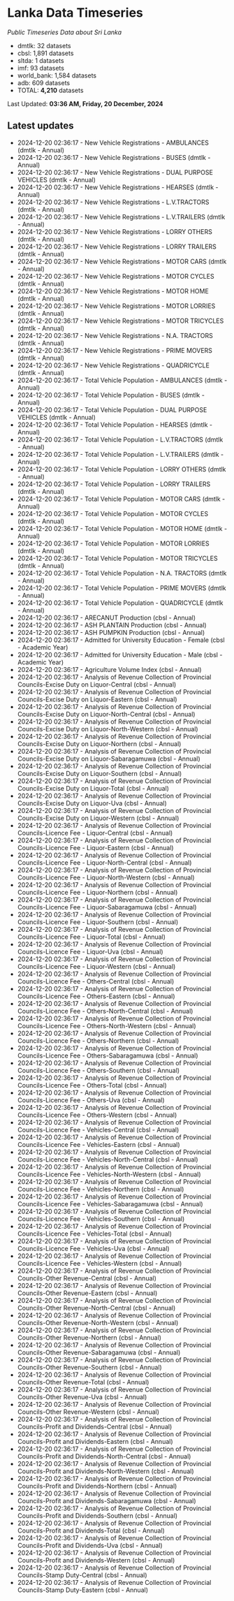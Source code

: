 # Lanka Data Timeseries
*Public Timeseries Data about Sri Lanka*

* dmtlk: 32 datasets
* cbsl: 1,891 datasets
* sltda: 1 datasets
* imf: 93 datasets
* world_bank: 1,584 datasets
* adb: 609 datasets
* TOTAL: **4,210** datasets

Last Updated: **03:36 AM, Friday, 20 December, 2024**

## Latest updates

* 2024-12-20 02:36:17 - New Vehicle Registrations - AMBULANCES (dmtlk - Annual)
* 2024-12-20 02:36:17 - New Vehicle Registrations - BUSES (dmtlk - Annual)
* 2024-12-20 02:36:17 - New Vehicle Registrations - DUAL PURPOSE VEHICLES (dmtlk - Annual)
* 2024-12-20 02:36:17 - New Vehicle Registrations - HEARSES (dmtlk - Annual)
* 2024-12-20 02:36:17 - New Vehicle Registrations - L.V.TRACTORS (dmtlk - Annual)
* 2024-12-20 02:36:17 - New Vehicle Registrations - L.V.TRAILERS (dmtlk - Annual)
* 2024-12-20 02:36:17 - New Vehicle Registrations - LORRY OTHERS (dmtlk - Annual)
* 2024-12-20 02:36:17 - New Vehicle Registrations - LORRY TRAILERS (dmtlk - Annual)
* 2024-12-20 02:36:17 - New Vehicle Registrations - MOTOR CARS (dmtlk - Annual)
* 2024-12-20 02:36:17 - New Vehicle Registrations - MOTOR CYCLES (dmtlk - Annual)
* 2024-12-20 02:36:17 - New Vehicle Registrations - MOTOR HOME (dmtlk - Annual)
* 2024-12-20 02:36:17 - New Vehicle Registrations - MOTOR LORRIES (dmtlk - Annual)
* 2024-12-20 02:36:17 - New Vehicle Registrations - MOTOR TRICYCLES (dmtlk - Annual)
* 2024-12-20 02:36:17 - New Vehicle Registrations - N.A. TRACTORS (dmtlk - Annual)
* 2024-12-20 02:36:17 - New Vehicle Registrations - PRIME MOVERS (dmtlk - Annual)
* 2024-12-20 02:36:17 - New Vehicle Registrations - QUADRICYCLE (dmtlk - Annual)
* 2024-12-20 02:36:17 - Total Vehicle Population - AMBULANCES (dmtlk - Annual)
* 2024-12-20 02:36:17 - Total Vehicle Population - BUSES (dmtlk - Annual)
* 2024-12-20 02:36:17 - Total Vehicle Population - DUAL PURPOSE VEHICLES (dmtlk - Annual)
* 2024-12-20 02:36:17 - Total Vehicle Population - HEARSES (dmtlk - Annual)
* 2024-12-20 02:36:17 - Total Vehicle Population - L.V.TRACTORS (dmtlk - Annual)
* 2024-12-20 02:36:17 - Total Vehicle Population - L.V.TRAILERS (dmtlk - Annual)
* 2024-12-20 02:36:17 - Total Vehicle Population - LORRY OTHERS (dmtlk - Annual)
* 2024-12-20 02:36:17 - Total Vehicle Population - LORRY TRAILERS (dmtlk - Annual)
* 2024-12-20 02:36:17 - Total Vehicle Population - MOTOR CARS (dmtlk - Annual)
* 2024-12-20 02:36:17 - Total Vehicle Population - MOTOR CYCLES (dmtlk - Annual)
* 2024-12-20 02:36:17 - Total Vehicle Population - MOTOR HOME (dmtlk - Annual)
* 2024-12-20 02:36:17 - Total Vehicle Population - MOTOR LORRIES (dmtlk - Annual)
* 2024-12-20 02:36:17 - Total Vehicle Population - MOTOR TRICYCLES (dmtlk - Annual)
* 2024-12-20 02:36:17 - Total Vehicle Population - N.A. TRACTORS (dmtlk - Annual)
* 2024-12-20 02:36:17 - Total Vehicle Population - PRIME MOVERS (dmtlk - Annual)
* 2024-12-20 02:36:17 - Total Vehicle Population - QUADRICYCLE (dmtlk - Annual)
* 2024-12-20 02:36:17 - ARECANUT Production (cbsl - Annual)
* 2024-12-20 02:36:17 - ASH PLANTAIN Production (cbsl - Annual)
* 2024-12-20 02:36:17 - ASH PUMPKIN Production (cbsl - Annual)
* 2024-12-20 02:36:17 - Admitted for University Education - Female (cbsl - Academic Year)
* 2024-12-20 02:36:17 - Admitted for University Education - Male (cbsl - Academic Year)
* 2024-12-20 02:36:17 - Agriculture Volume Index (cbsl - Annual)
* 2024-12-20 02:36:17 - Analysis of Revenue Collection of Provincial Councils-Excise Duty on Liquor-Central (cbsl - Annual)
* 2024-12-20 02:36:17 - Analysis of Revenue Collection of Provincial Councils-Excise Duty on Liquor-Eastern (cbsl - Annual)
* 2024-12-20 02:36:17 - Analysis of Revenue Collection of Provincial Councils-Excise Duty on Liquor-North-Central (cbsl - Annual)
* 2024-12-20 02:36:17 - Analysis of Revenue Collection of Provincial Councils-Excise Duty on Liquor-North-Western (cbsl - Annual)
* 2024-12-20 02:36:17 - Analysis of Revenue Collection of Provincial Councils-Excise Duty on Liquor-Northern (cbsl - Annual)
* 2024-12-20 02:36:17 - Analysis of Revenue Collection of Provincial Councils-Excise Duty on Liquor-Sabaragamuwa (cbsl - Annual)
* 2024-12-20 02:36:17 - Analysis of Revenue Collection of Provincial Councils-Excise Duty on Liquor-Southern (cbsl - Annual)
* 2024-12-20 02:36:17 - Analysis of Revenue Collection of Provincial Councils-Excise Duty on Liquor-Total (cbsl - Annual)
* 2024-12-20 02:36:17 - Analysis of Revenue Collection of Provincial Councils-Excise Duty on Liquor-Uva (cbsl - Annual)
* 2024-12-20 02:36:17 - Analysis of Revenue Collection of Provincial Councils-Excise Duty on Liquor-Western (cbsl - Annual)
* 2024-12-20 02:36:17 - Analysis of Revenue Collection of Provincial Councils-Licence Fee - Liquor-Central (cbsl - Annual)
* 2024-12-20 02:36:17 - Analysis of Revenue Collection of Provincial Councils-Licence Fee - Liquor-Eastern (cbsl - Annual)
* 2024-12-20 02:36:17 - Analysis of Revenue Collection of Provincial Councils-Licence Fee - Liquor-North-Central (cbsl - Annual)
* 2024-12-20 02:36:17 - Analysis of Revenue Collection of Provincial Councils-Licence Fee - Liquor-North-Western (cbsl - Annual)
* 2024-12-20 02:36:17 - Analysis of Revenue Collection of Provincial Councils-Licence Fee - Liquor-Northern (cbsl - Annual)
* 2024-12-20 02:36:17 - Analysis of Revenue Collection of Provincial Councils-Licence Fee - Liquor-Sabaragamuwa (cbsl - Annual)
* 2024-12-20 02:36:17 - Analysis of Revenue Collection of Provincial Councils-Licence Fee - Liquor-Southern (cbsl - Annual)
* 2024-12-20 02:36:17 - Analysis of Revenue Collection of Provincial Councils-Licence Fee - Liquor-Total (cbsl - Annual)
* 2024-12-20 02:36:17 - Analysis of Revenue Collection of Provincial Councils-Licence Fee - Liquor-Uva (cbsl - Annual)
* 2024-12-20 02:36:17 - Analysis of Revenue Collection of Provincial Councils-Licence Fee - Liquor-Western (cbsl - Annual)
* 2024-12-20 02:36:17 - Analysis of Revenue Collection of Provincial Councils-Licence Fee - Others-Central (cbsl - Annual)
* 2024-12-20 02:36:17 - Analysis of Revenue Collection of Provincial Councils-Licence Fee - Others-Eastern (cbsl - Annual)
* 2024-12-20 02:36:17 - Analysis of Revenue Collection of Provincial Councils-Licence Fee - Others-North-Central (cbsl - Annual)
* 2024-12-20 02:36:17 - Analysis of Revenue Collection of Provincial Councils-Licence Fee - Others-North-Western (cbsl - Annual)
* 2024-12-20 02:36:17 - Analysis of Revenue Collection of Provincial Councils-Licence Fee - Others-Northern (cbsl - Annual)
* 2024-12-20 02:36:17 - Analysis of Revenue Collection of Provincial Councils-Licence Fee - Others-Sabaragamuwa (cbsl - Annual)
* 2024-12-20 02:36:17 - Analysis of Revenue Collection of Provincial Councils-Licence Fee - Others-Southern (cbsl - Annual)
* 2024-12-20 02:36:17 - Analysis of Revenue Collection of Provincial Councils-Licence Fee - Others-Total (cbsl - Annual)
* 2024-12-20 02:36:17 - Analysis of Revenue Collection of Provincial Councils-Licence Fee - Others-Uva (cbsl - Annual)
* 2024-12-20 02:36:17 - Analysis of Revenue Collection of Provincial Councils-Licence Fee - Others-Western (cbsl - Annual)
* 2024-12-20 02:36:17 - Analysis of Revenue Collection of Provincial Councils-Licence Fee - Vehicles-Central (cbsl - Annual)
* 2024-12-20 02:36:17 - Analysis of Revenue Collection of Provincial Councils-Licence Fee - Vehicles-Eastern (cbsl - Annual)
* 2024-12-20 02:36:17 - Analysis of Revenue Collection of Provincial Councils-Licence Fee - Vehicles-North-Central (cbsl - Annual)
* 2024-12-20 02:36:17 - Analysis of Revenue Collection of Provincial Councils-Licence Fee - Vehicles-North-Western (cbsl - Annual)
* 2024-12-20 02:36:17 - Analysis of Revenue Collection of Provincial Councils-Licence Fee - Vehicles-Northern (cbsl - Annual)
* 2024-12-20 02:36:17 - Analysis of Revenue Collection of Provincial Councils-Licence Fee - Vehicles-Sabaragamuwa (cbsl - Annual)
* 2024-12-20 02:36:17 - Analysis of Revenue Collection of Provincial Councils-Licence Fee - Vehicles-Southern (cbsl - Annual)
* 2024-12-20 02:36:17 - Analysis of Revenue Collection of Provincial Councils-Licence Fee - Vehicles-Total (cbsl - Annual)
* 2024-12-20 02:36:17 - Analysis of Revenue Collection of Provincial Councils-Licence Fee - Vehicles-Uva (cbsl - Annual)
* 2024-12-20 02:36:17 - Analysis of Revenue Collection of Provincial Councils-Licence Fee - Vehicles-Western (cbsl - Annual)
* 2024-12-20 02:36:17 - Analysis of Revenue Collection of Provincial Councils-Other Revenue-Central (cbsl - Annual)
* 2024-12-20 02:36:17 - Analysis of Revenue Collection of Provincial Councils-Other Revenue-Eastern (cbsl - Annual)
* 2024-12-20 02:36:17 - Analysis of Revenue Collection of Provincial Councils-Other Revenue-North-Central (cbsl - Annual)
* 2024-12-20 02:36:17 - Analysis of Revenue Collection of Provincial Councils-Other Revenue-North-Western (cbsl - Annual)
* 2024-12-20 02:36:17 - Analysis of Revenue Collection of Provincial Councils-Other Revenue-Northern (cbsl - Annual)
* 2024-12-20 02:36:17 - Analysis of Revenue Collection of Provincial Councils-Other Revenue-Sabaragamuwa (cbsl - Annual)
* 2024-12-20 02:36:17 - Analysis of Revenue Collection of Provincial Councils-Other Revenue-Southern (cbsl - Annual)
* 2024-12-20 02:36:17 - Analysis of Revenue Collection of Provincial Councils-Other Revenue-Total (cbsl - Annual)
* 2024-12-20 02:36:17 - Analysis of Revenue Collection of Provincial Councils-Other Revenue-Uva (cbsl - Annual)
* 2024-12-20 02:36:17 - Analysis of Revenue Collection of Provincial Councils-Other Revenue-Western (cbsl - Annual)
* 2024-12-20 02:36:17 - Analysis of Revenue Collection of Provincial Councils-Profit and Dividends-Central (cbsl - Annual)
* 2024-12-20 02:36:17 - Analysis of Revenue Collection of Provincial Councils-Profit and Dividends-Eastern (cbsl - Annual)
* 2024-12-20 02:36:17 - Analysis of Revenue Collection of Provincial Councils-Profit and Dividends-North-Central (cbsl - Annual)
* 2024-12-20 02:36:17 - Analysis of Revenue Collection of Provincial Councils-Profit and Dividends-North-Western (cbsl - Annual)
* 2024-12-20 02:36:17 - Analysis of Revenue Collection of Provincial Councils-Profit and Dividends-Northern (cbsl - Annual)
* 2024-12-20 02:36:17 - Analysis of Revenue Collection of Provincial Councils-Profit and Dividends-Sabaragamuwa (cbsl - Annual)
* 2024-12-20 02:36:17 - Analysis of Revenue Collection of Provincial Councils-Profit and Dividends-Southern (cbsl - Annual)
* 2024-12-20 02:36:17 - Analysis of Revenue Collection of Provincial Councils-Profit and Dividends-Total (cbsl - Annual)
* 2024-12-20 02:36:17 - Analysis of Revenue Collection of Provincial Councils-Profit and Dividends-Uva (cbsl - Annual)
* 2024-12-20 02:36:17 - Analysis of Revenue Collection of Provincial Councils-Profit and Dividends-Western (cbsl - Annual)
* 2024-12-20 02:36:17 - Analysis of Revenue Collection of Provincial Councils-Stamp Duty-Central (cbsl - Annual)
* 2024-12-20 02:36:17 - Analysis of Revenue Collection of Provincial Councils-Stamp Duty-Eastern (cbsl - Annual)